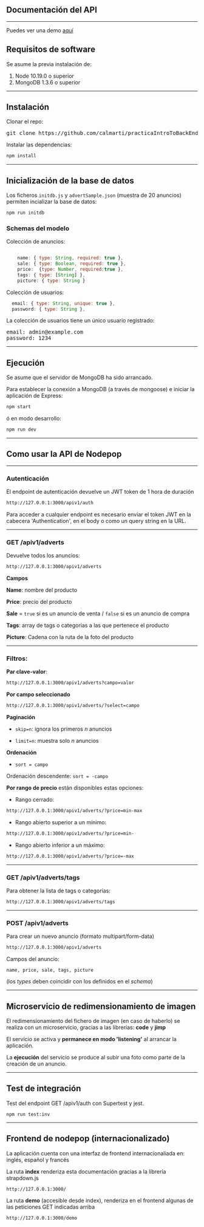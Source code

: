 
## Documentación del API
---

Puedes ver una demo <a href="/demo">aquí</a>

## Requisitos de software

Se asume la previa instalación de:

 1. Node 10.19.0 o superior
 2. MongoDB 1.3.6 o superior

---

## Instalación
Clonar el repo:
 <pre>git clone https://github.com/calmarti/practicaIntroToBackEnd.git</pre> 
 
 Instalar las dependencias: 
```sh 
npm install
```
---
## Inicialización de la base de datos

Los ficheros `initdb.js` y `advertSample.json` (muestra de 20 anuncios) permiten incializar la base de datos:

```sh 
npm run initdb
```

### Schemas del modelo

Colección de anuncios:
```js

    name: { type: String, required: true }, 
    sale: { type: Boolean, required: true },
    price:  {type: Number, required:true },
    tags: { type: [String] },   
    picture: { type: String }

```
Colección de usuarios:
```js
  email: { type: String, unique: true },
  password: { type: String },
```
La colección de usuarios tiene un único usuario registrado:
<pre>email: admin@example.com
password: 1234</pre>

---

## Ejecución

Se asume que el servidor de MongoDB ha sido arrancado.

Para establecer la conexión a MongoDB (a través de mongoose) e iniciar la aplicación de Express:

```sh
npm start
```
ó en modo desarrollo: 

```sh
npm run dev
```

---

## Como usar la API de  Nodepop

---
 ### Autenticación
El endpoint de autenticación devuelve un JWT token de 1 hora de duración
```sh
http://127.0.0.1:3000/apiv1/auth

```
Para acceder a cualquier endpoint es necesario enviar el token JWT en la cabecera 'Authentication', en el body o como un query string en la URL.

---
### GET /apiv1/adverts

Devuelve todos los anuncios:
```sh
http://127.0.0.1:3000/apiv1/adverts
```

**Campos**

**Name**: nombre del producto

**Price**: precio del producto

**Sale** = `true` si es un anuncio de venta / `false` si es un anuncio de compra

**Tags**: array de tags o categorías a las que pertenece el producto

**Picture**: Cadena con la ruta de la foto del producto

---

### Filtros:

**Par clave-valor**:

```sh
http://127.0.0.1:3000/apiv1/adverts?campo=valor
```

**Por campo seleccionado**

```sh
http://127.0.0.1:3000/apiv1/adverts/?select=campo
```


**Paginación** 

- `skip=n`: ignora los primeros *n* anuncios 

- `limit=n`: muestra solo *n* anuncios 

**Ordenación**

- `sort = campo` 

Ordenación descendente: `sort = -campo` 


**Por rango de precio** están disponibles estas opciones:
- Rango cerrado: 
 ```sh
 http://127.0.0.1:3000/apiv1/adverts/?price=min-max
 ```
- Rango abierto superior a un mínimo: 
 ```sh
 http://127.0.0.1:3000/apiv1/adverts/?price=min-
 ```
- Rango abierto inferior a un máximo:

 ```sh
 http://127.0.0.1:3000/apiv1/adverts/?price=-max
 ```

---

### GET /apiv1/adverts/tags

Para obtener la lista de tags o categorías:

```sh
http://127.0.0.1:3000/apiv1/adverts/tags
```

---

### POST /apiv1/adverts
Para crear un nuevo anuncio (formato multipart/form-data)

```sh
http://127.0.0.1:3000/apiv1/adverts
```


Campos del anuncio:

 `name, price, sale, tags, picture`
 
(los *types* deben coincidir con los definidos en el *schema*) 

---


## Microservicio de redimensionamiento de imagen

El redimensionamiento del fichero de imagen (en caso de haberlo) se realiza con un microservicio, gracias a las librerías: **code** y **jimp**

El servicio se activa y **permanece en modo 'listening'** al arrancar la aplicación.

La **ejecución** del servicio se produce al subir una foto como parte de la creación de un anuncio. 

---

## Test de integración

Test del endpoint GET /apiv1/auth con Supertest y jest.
```
npm run test:inv
```
---
## Frontend de nodepop (internacionalizado)

La aplicación cuenta con una interfaz de frontend internacionaliada en: inglés, español y francés

La ruta **index** renderiza esta documentación gracias a la librería strapdown.js
```sh
http://127.0.0.1:3000/
```
La ruta **demo** (accesible desde index), renderiza en el frontend algunas de las peticiones GET indicadas arriba

```sh
http://127.0.0.1:3000/demo
```


